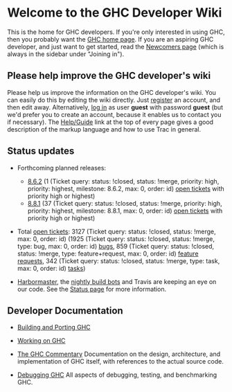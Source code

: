 # Welcome to the GHC Developer Wiki



This is the home for GHC developers. If you're only interested in using GHC,
then you probably want the [
GHC home page](http://www.haskell.org/ghc). If you are an aspiring GHC developer,
and just want to get started, read the [Newcomers page](newcomers) (which is always in the
sidebar under "Joining in").


## Please help improve the GHC developer's wiki



Please help us improve the information on the GHC developer's wiki. You can easily do this by editing the wiki directly. Just [
register](https://ghc.haskell.org/trac/ghc/register) an account, and then edit away. Alternatively, [
log in](https://ghc.haskell.org/trac/ghc/login) as user **guest** with password **guest** (but we'd prefer you to create an account, because it enables us to contact you if necessary). The [
Help/Guide](https://ghc.haskell.org/trac/ghc/wiki/TracGuide) link at the top of every page gives a good description of the markup language and how to use Trac in general.


## Status updates


- Forthcoming planned releases:

  - [8.6.2](status/gh-c-8.6.2) (1 (Ticket query: status: !closed,
    status: !merge, priority: high, priority: highest, milestone: 8.6.2, max: 0,
    order: id) [
    open tickets](https://ghc.haskell.org/trac/ghc/query?status=!closed&priority=high&priority=highest&milestone=8.6.2&order=priority) with priority high or highest)
  - [8.8.1](status/gh-c-8.8.1) (37 (Ticket query: status: !closed,
    status: !merge, priority: high, priority: highest, milestone: 8.8.1, max: 0,
    order: id) [
    open tickets](https://ghc.haskell.org/trac/ghc/query?status=!closed&priority=high&priority=highest&milestone=8.8.1&order=priority) with priority high or highest) 

- Total [
  open tickets](https://ghc.haskell.org/trac/ghc/query?status=!closed&order=priority): 3127
  (Ticket query: status: !closed, status: !merge, max: 0, order: id) (1925
  (Ticket query: status: !closed, status: !merge, type: bug, max: 0,
  order: id) [
  bugs](https://ghc.haskell.org/trac/ghc/query?status=!closed&order=priority&type=bug), 859
  (Ticket query: status: !closed, status: !merge, type: feature+request, max: 0,
  order: id) [
  feature requests](https://ghc.haskell.org/trac/ghc/query?status=!closed&order=priority&type=feature+request), 342
  (Ticket query: status: !closed, status: !merge, type: task, max: 0,
  order: id) [
  tasks](https://ghc.haskell.org/trac/ghc/query?status=!closed&order=priority&type=task)) 

- [ Harbormaster](https://phabricator.haskell.org/diffusion/GHC/history/), the [
  nightly build bots](http://haskell.inf.elte.hu/builders/) and Travis [](http://travis-ci.org/ghc/ghc/builds)  are keeping an eye on our code. See the [Status page](status) for more information. 

## Developer Documentation


- [Building and Porting GHC](building)

- [Working on GHC ](working-conventions)

- [The GHC Commentary](commentary)
  Documentation on the design, architecture, and implementation of GHC itself, with references to the actual source code. 

- [Debugging GHC](debugging)
  All aspects of debugging, testing, and benchmarking GHC. 
